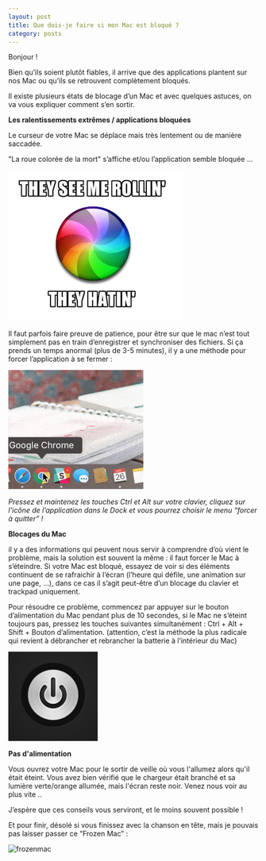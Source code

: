 ```yaml
---
layout: post
title: Que dois-je faire si mon Mac est bloqué ?
category: posts
---
```

Bonjour !


Bien qu’ils soient plutôt fiables, il arrive que des applications plantent sur nos Mac ou qu’ils se retrouvent complètement bloqués.

Il existe plusieurs états de blocage d’un Mac et avec quelques astuces, on va vous expliquer comment s’en sortir. 



**Les ralentissements extrêmes / applications bloquées** 

Le curseur de votre Mac se déplace mais très lentement ou de manière saccadée.

"La roue colorée de la mort" s’affiche et/ou l’application semble bloquée ...

![spinner](/images/spinning-rolling.gif "spinner")

Il faut parfois faire preuve de patience, pour être sur que le mac n’est tout simplement pas en train d’enregistrer et synchroniser des fichiers. Si ça prends un temps anormal (plus de 3-5 minutes), il y a une méthode pour forcer l’application à se fermer :

![forcequit](/images/forcequit.gif "forcequit")

*Pressez et maintenez les touches Ctrl et Alt sur votre clavier, cliquez sur l’icône de l’application dans le Dock et vous pourrez choisir le menu “forcer à quitter” !*



**Blocages du Mac**

il y a des informations qui peuvent nous servir à comprendre d’où vient le problème, mais la solution est souvent la même : il faut forcer le Mac à s’éteindre.
Si votre Mac est bloqué, essayez de voir si des éléments continuent de se rafraichir à l’écran (l’heure qui défile, une animation sur une page, …), dans ce cas il s’agit peut-être d’un blocage du clavier et trackpad uniquement.

Pour résoudre ce problème, commencez par appuyer sur le bouton d’alimentation du Mac pendant plus de 10 secondes, si le Mac ne s’éteint toujours pas, pressez les touches suivantes simultanément :
Ctrl + Alt + Shift + Bouton d’alimentation. (attention, c’est la méthode la plus radicale qui revient à débrancher et rebrancher la batterie à l’intérieur du Mac)

![powerbutton](/images/powerbutton.gif "powerbutton")


**Pas d'alimentation**

Vous ouvrez votre Mac pour le sortir de veille où vous l'allumez alors qu'il était éteint. Vous avez bien vérifié que le chargeur était branché et sa lumière verte/orange allumée, mais l'écran reste noir. 
Venez nous voir au plus vite ..

J’espère que ces conseils vous serviront, et le moins souvent possible !




Et pour finir, désolé si vous finissez avec la chanson en tête, mais je pouvais pas laisser passer ce “Frozen Mac” :

![frozenmac](/images/frozenMac.gif "frozenmac")


